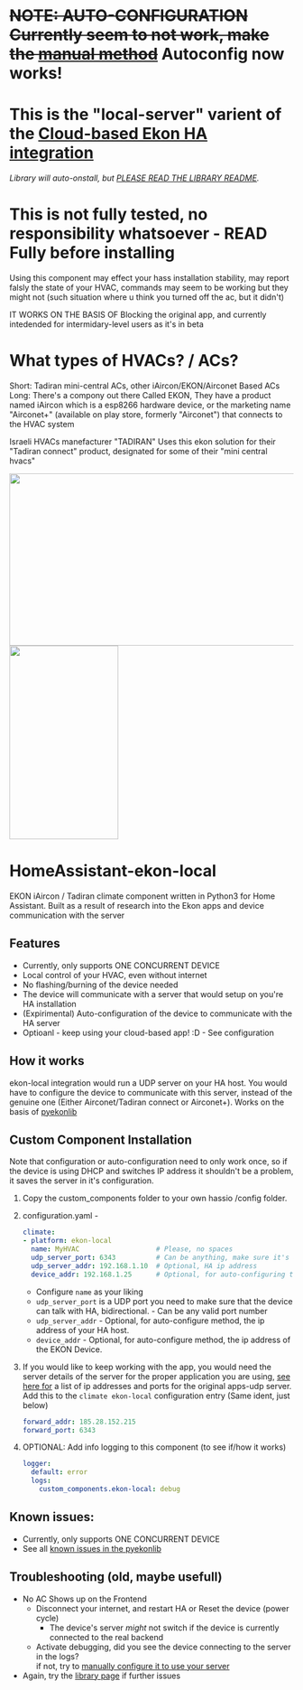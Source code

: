 # ~~NOTE: AUTO-CONFIGURATION Currently seem to not work, make the [manual method](https://github.com/hllhll/pyekonlib/blob/master/README.md#configuring-the-device)~~ Autoconfig now works!
# This is the "local-server" varient of the [Cloud-based Ekon HA integration](https://github.com/hllhll/HomeAssistant-EKON-iAircon)
*Library will auto-onstall, but [PLEASE READ THE LIBRARY README](https://github.com/hllhll/pyekonlib).*
 
# This is not fully tested, no responsibility whatsoever - READ Fully before installing
Using this component may effect your hass installation stability, may report falsly the state of your HVAC, commands may seem to be working but they might not (such situation where u think you turned off the ac, but it didn't)

IT WORKS ON THE BASIS OF Blocking the original app, and currently intedended for intermidary-level users as it's in beta

# What types of HVACs? / ACs?
Short: Tadiran mini-central ACs, other iAircon/EKON/Airconet Based ACs
Long:
There's a compony out there Called EKON, They have a product named iAircon which is a esp8266 hardware device, or the marketing name 
"Airconet+" (available on play store, formerly "Airconet") that connects to the HVAC system

Israeli HVACs manefacturer "TADIRAN" Uses this ekon solution for their "Tadiran connect" product, designated for some of their "mini central hvacs"

<img src="https://g-rafa.co.il/wp-content/uploads/2017/06/tadiran1-e1498462193178-1024x609.jpg" width="512px" height="305px" />
<img src="https://lh3.googleusercontent.com/43-jwjJFMF1Q1ft6P7e6Su8wxygdrlRe1B5cY3o2dZAgACU-kYZ9Uql4cFVAuiGgdg=w1396-h686-rw" width="193px" height="343px" />

# HomeAssistant-ekon-local
EKON iAircon / Tadiran climate component written in Python3 for Home Assistant.
Built as a result of research into the Ekon apps and device communication with the server

## Features
- Currently, only supports ONE CONCURRENT DEVICE 
- Local control of your HVAC, even without internet
- No flashing/burning of the device needed
- The device will communicate with a server that would setup on you're HA installation
- (Expirimental) Auto-configuration of the device to communicate with the HA server
- Optioanl - keep using your cloud-based app! :D - See configuration

## How it works
ekon-local integration would run a UDP server on your HA host. You would have to configure
the device to communicate with this server, instead of the genuine one (Either Airconet/Tadiran connect or Airconet+). Works on the basis of [pyekonlib](https://github.com/hllhll/pyekonlib)


## Custom Component Installation

Note that configuration or auto-configuration need to only work once, so if the device is using DHCP and switches IP address it shouldn't be a problem, it saves the server in it's configuration.

1. Copy the custom_components folder to your own hassio /config folder.
2. configuration.yaml - 
   ```yaml
   climate: 
   - platform: ekon-local
     name: MyHVAC                   # Please, no spaces
     udp_server_port: 6343          # Can be anything, make sure it's accessible
     udp_server_addr: 192.168.1.10  # Optional, HA ip address
     device_addr: 192.168.1.25      # Optional, for auto-configuring the device
   ```
   - Configure `name` as your liking
   - `udp_server_port` is a UDP port you need to make sure that the device can talk with HA, bidirectional. - Can be any valid port number
   - `udp_server_addr` - Optional, for auto-configure method, the ip address of your HA host.
   - `device_addr` - Optional, for auto-configure method, the ip address of the EKON Device.
3. If you would like to keep working with the app, you would need the server details of the server for the proper application you are using, [see here for](https://github.com/hllhll/HomeAssistant-EKON-iAircon/issues/19#issuecomment-713386325) a list of ip addresses and ports for the original apps-udp server. \
  Add this to the `climate ekon-local` configuration entry (Same ident, just below)
    ```yaml
    forward_addr: 185.28.152.215
    forward_port: 6343
    ```
3. OPTIONAL: Add info logging to this component (to see if/how it works)
  
   ```yaml
   logger:
     default: error
     logs:
       custom_components.ekon-local: debug
   ```
## Known issues:
- Currently, only supports ONE CONCURRENT DEVICE 
- See all [known issues in the pyekonlib](https://github.com/hllhll/pyekonlib/blob/master/README.md)


## Troubleshooting (old, maybe usefull)
- No AC Shows up on the Frontend
  - Disconnect your internet, and restart HA or Reset the device (power cycle)
    - The device's server *might* not switch if the device is currently connected to the real backend
  - Activate debugging, did you see the device connecting to the server in the logs? \
    if not, try to [manually configure it to use your server](https://github.com/hllhll/pyekonlib/blob/master/README.md#configuring-the-device)
- Again, try the [library page](https://github.com/hllhll/pyekonlib/blob/master/README.md) if further issues
